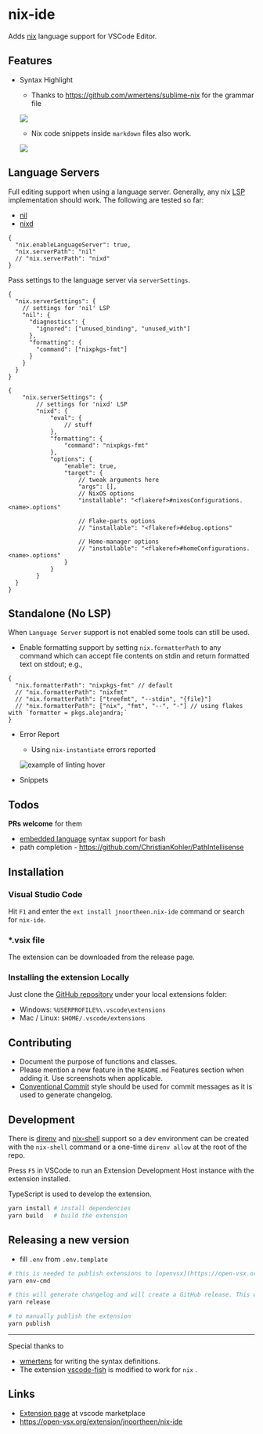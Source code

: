 # nix-ide

Adds [nix](https://nixos.org/) language support for VSCode Editor.

## Features

* Syntax Highlight

  + Thanks to https://github.com/wmertens/sublime-nix for the grammar file

  ![](https://github.com/nix-community/vscode-nix-ide/raw/HEAD/images/docs/nix-syntax-highlight.png)

  + Nix code snippets inside `markdown` files also work.

  ![](https://github.com/nix-community/vscode-nix-ide/raw/HEAD/images/docs/md-embed-nix.png)

## Language Servers

Full editing support when using a language server. Generally, any nix [LSP](https://microsoft.github.io/language-server-protocol/) implementation should work.
The following are tested so far:

* [nil](https://github.com/oxalica/nil)
* [nixd](https://github.com/nix-community/nixd)

```jsonc
{
  "nix.enableLanguageServer": true,
  "nix.serverPath": "nil"
  // "nix.serverPath": "nixd"
}
```

Pass settings to the language server via `serverSettings`.
```jsonc
{
  "nix.serverSettings": {
    // settings for 'nil' LSP
    "nil": {
      "diagnostics": {
        "ignored": ["unused_binding", "unused_with"]
      },
      "formatting": {
        "command": ["nixpkgs-fmt"]
      }
    }
  }
}
```

```jsonc
{
    "nix.serverSettings": {
        // settings for 'nixd' LSP
        "nixd": {
            "eval": {
                // stuff
            },
            "formatting": {
                "command": "nixpkgs-fmt"
            },
            "options": {
                "enable": true,
                "target": {
                    // tweak arguments here
                    "args": [],
                    // NixOS options
                    "installable": "<flakeref>#nixosConfigurations.<name>.options"

                    // Flake-parts options
                    // "installable": "<flakeref>#debug.options"

                    // Home-manager options
                    // "installable": "<flakeref>#homeConfigurations.<name>.options"
                }
            }
        }
  }
}
```

## Standalone (No LSP)

When `Language Server` support is not enabled some tools can still be used.

* Enable formatting support by setting `nix.formatterPath` to any command which can accept file contents on stdin and return formatted text on stdout; e.g.,

```jsonc
{
  "nix.formatterPath": "nixpkgs-fmt" // default
  // "nix.formatterPath": "nixfmt"
  // "nix.formatterPath": ["treefmt", "--stdin", "{file}"]
  // "nix.formatterPath": ["nix", "fmt", "--", "-"] // using flakes with `formatter = pkgs.alejandra;`
}
```

* Error Report
  * Using `nix-instantiate` errors reported

  ![example of linting hover](https://github.com/nix-community/vscode-nix-ide/raw/HEAD/images/docs/linting.png)

* Snippets

## Todos

**PRs welcome** for them

* [embedded language](https://code.visualstudio.com/api/language-extensions/syntax-highlight-guide#embedded-languages) syntax support for bash
* path completion - https://github.com/ChristianKohler/PathIntellisense

## Installation

### Visual Studio Code

Hit `F1` and enter the `ext install jnoortheen.nix-ide` command or search for `nix-ide`.

### *.vsix file

The extension can be downloaded from the release page.

### Installing the extension Locally

Just clone the [GitHub repository](https://github.com/nix-community/vscode-nix-ide) under your local extensions folder:

* Windows: `%USERPROFILE%\.vscode\extensions`
* Mac / Linux: `$HOME/.vscode/extensions`

## Contributing

* Document the purpose of functions and classes.
* Please mention a new feature in the `README.md` Features section when adding it. Use screenshots when applicable.
* [Conventional Commit](https://www.conventionalcommits.org/en/v1.0.0/) style should be used for commit messages as it is used to generate changelog.

## Development

There is [direnv](https://direnv.net/) and [nix-shell](https://nixos.wiki/wiki/Development_environment_with_nix-shell) support so a dev environment can be created with the `nix-shell` command or a one-time `direnv allow` at the root of the repo.

Press `F5` in VSCode to run an Extension Development Host instance with the extension installed.

TypeScript is used to develop the extension.

```sh
yarn install # install dependencies
yarn build   # build the extension
```

## Releasing a new version

* fill `.env` from `.env.template`

```sh
# this is needed to publish extensions to [openvsx](https://open-vsx.org/) from local machine.
yarn env-cmd

# this will generate changelog and will create a GitHub release. This will also trigger jobs to publish the extension.
yarn release

# to manually publish the extension
yarn publish
```

---
Special thanks to
 * [wmertens](https://github.com/wmertens/sublime-nix/blob/master/nix.tmLanguage) for writing the syntax definitions.
 * The extension [vscode-fish](https://github.com/bmalehorn/vscode-fish/) is modified to work for `nix` .

## Links

* [Extension page](https://marketplace.visualstudio.com/items?itemName=jnoortheen.nix-ide) at vscode marketplace
* https://open-vsx.org/extension/jnoortheen/nix-ide
